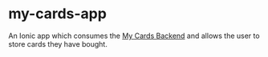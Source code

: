 # my-cards-app

An Ionic app which consumes the [My Cards Backend](https://github.com/notabilia/my-cards-backend) and allows the user to store cards they have bought.

